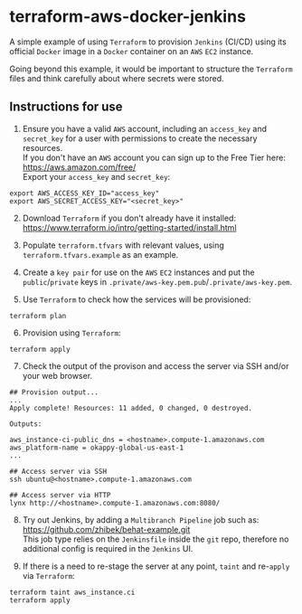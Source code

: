 # terraform-aws-docker-jenkins

A simple example of using `Terraform` to provision `Jenkins` (CI/CD) using its official `Docker` image in a `Docker` container on an `AWS` `EC2` instance.

Going beyond this example, it would be important to structure the `Terraform` files and think carefully about where secrets were stored.


## Instructions for use

1) Ensure you have a valid `AWS` account, including an `access_key` and `secret_key` for a user with permissions to create the necessary resources.  
If you don't have an `AWS` account you can sign up to the Free Tier here: https://aws.amazon.com/free/  
Export your `access_key` and `secret_key`:  
```
export AWS_ACCESS_KEY_ID="access_key"
export AWS_SECRET_ACCESS_KEY="<secret_key>"
```

2) Download `Terraform` if you don't already have it installed:  
https://www.terraform.io/intro/getting-started/install.html

3) Populate `terraform.tfvars` with relevant values, using `terraform.tfvars.example` as an example.

4) Create a `key pair` for use on the `AWS` `EC2` instances and put the `public`/`private` keys in `.private/aws-key.pem.pub`/`.private/aws-key.pem`.

5) Use `Terraform` to check how the services will be provisioned:  
```
terraform plan
```

6) Provision using `Terraform`:  
```
terraform apply
```

7) Check the output of the provison and access the server via SSH and/or your web browser.  
```
## Provision output...
...
Apply complete! Resources: 11 added, 0 changed, 0 destroyed.

Outputs:

aws_instance-ci-public_dns = <hostname>.compute-1.amazonaws.com
aws_platform-name = okappy-global-us-east-1
...
```

```
## Access server via SSH
ssh ubuntu@<hostname>.compute-1.amazonaws.com
```

```
## Access server via HTTP
lynx http://<hostname>.compute-1.amazonaws.com:8080/
```

8) Try out Jenkins, by adding a `Multibranch Pipeline` job such as: https://github.com/zhibek/behat-example.git  
This job type relies on the `Jenkinsfile` inside the `git` repo, therefore no additional config is required in the `Jenkins` UI.

9) If there is a need to re-stage the server at any point, `taint` and re-`apply` via `Terraform`:  
```
terraform taint aws_instance.ci
terraform apply
```
